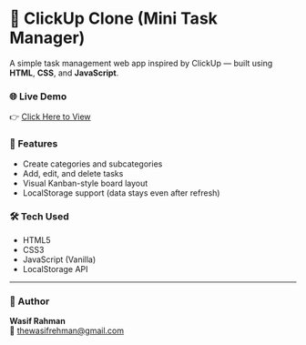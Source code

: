 # 🚀 ClickUp Clone (Mini Task Manager)

A simple task management web app inspired by ClickUp — built using **HTML**, **CSS**, and **JavaScript**.

### 🌐 Live Demo
👉 [Click Here to View](https://wasif-rahman.github.io/Clickup_clone/)

### 📌 Features
- Create categories and subcategories
- Add, edit, and delete tasks
- Visual Kanban-style board layout
- LocalStorage support (data stays even after refresh)

### 🛠️ Tech Used
- HTML5
- CSS3
- JavaScript (Vanilla)
- LocalStorage API

---

### 🙌 Author
**Wasif Rahman**  
📧 thewasifrehman@gmail.com



